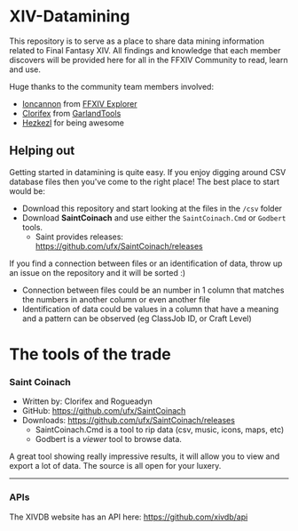 # XIV-Datamining

This repository is to serve as a place to share data mining information related to Final Fantasy XIV. All findings and knowledge that each member discovers will be provided here for all in the FFXIV Community to read, learn and use.

Huge thanks to the community team members involved:

- [Ioncannon](https://www.reddit.com/user/Ioncannon) from [FFXIV Explorer](http://ffxivexplorer.fragmenterworks.com)
- [Clorifex](https://www.reddit.com/user/Clorifex) from [GarlandTools](http://www.garlandtools.org/db/)
- [Hezkezl](https://www.reddit.com/user/Hezkezl) for being awesome

	

## Helping out

Getting started in datamining is quite easy. If you enjoy digging around CSV database files then you've come to the right place! The best place to start would be:

- Download this repository and start looking at the files in the `/csv` folder
- Download **SaintCoinach** and use either the `SaintCoinach.Cmd` or `Godbert` tools.
	- Saint provides releases: https://github.com/ufx/SaintCoinach/releases

If you find a connection between files or an identification of data, throw up an issue on the repository and it will be sorted :)

- Connection between files could be an number in 1 column that matches the numbers in another column or even another file
- Identification of data could be values in a column that have a meaning and a pattern can be observed (eg ClassJob ID, or Craft Level)

# The tools of the trade

### Saint Coinach

- Written by: Clorifex and Rogueadyn
- GitHub: https://github.com/ufx/SaintCoinach
- Downloads: https://github.com/ufx/SaintCoinach/releases
	- SaintCoinach.Cmd is a tool to rip data (csv, music, icons, maps, etc)
	- Godbert is a *viewer* tool to browse data.

A great tool showing really impressive results, it will allow you to view and export a lot of data. The source is all open for your luxery.

	

---

	

### APIs
The XIVDB website has an API here: https://github.com/xivdb/api
